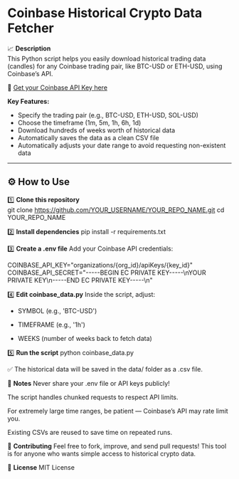 # Coinbase Historical Crypto Data Fetcher

📈 **Description**  
This Python script helps you easily download historical trading data (candles) for any Coinbase trading pair, like BTC-USD or ETH-USD, using Coinbase’s API.

🔗 [Get your Coinbase API Key here](https://www.coinbase.com/developer-platform/products/exchange-api)

**Key Features:**
- Specify the trading pair (e.g., BTC-USD, ETH-USD, SOL-USD)
- Choose the timeframe (1m, 5m, 1h, 6h, 1d)
- Download hundreds of weeks worth of historical data
- Automatically saves the data as a clean CSV file
- Automatically adjusts your date range to avoid requesting non-existent data 

---

## ⚙️ How to Use

1️⃣ **Clone this repository**  
git clone https://github.com/YOUR_USERNAME/YOUR_REPO_NAME.git
cd YOUR_REPO_NAME

2️⃣ **Install dependencies**
pip install -r requirements.txt


3️⃣ **Create a .env file**
Add your Coinbase API credentials:

COINBASE_API_KEY="organizations/{org_id}/apiKeys/{key_id}"
COINBASE_API_SECRET="-----BEGIN EC PRIVATE KEY-----\nYOUR PRIVATE KEY\n-----END EC PRIVATE KEY-----\n"


4️⃣ **Edit coinbase_data.py**
Inside the script, adjust:

- SYMBOL (e.g., 'BTC-USD')

- TIMEFRAME (e.g., '1h')

- WEEKS (number of weeks back to fetch data)

5️⃣ **Run the script**
python coinbase_data.py

✅ The historical data will be saved in the data/ folder as a .csv file.

📄 **Notes**
Never share your .env file or API keys publicly!

The script handles chunked requests to respect API limits. 

For extremely large time ranges, be patient — Coinbase’s API may rate limit you.

Existing CSVs are reused to save time on repeated runs.


🤝 **Contributing**
Feel free to fork, improve, and send pull requests!
This tool is for anyone who wants simple access to historical crypto data.

📜 **License**
MIT License